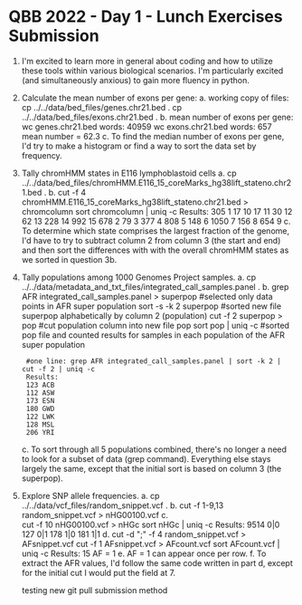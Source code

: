 # QBB 2022 - Day 1 - Lunch Exercises Submission
1. I'm excited to learn more in general about coding and how to utilize these tools within various biological scenarios. I'm particularly excited (and simultaneously anxious) to gain more fluency in python.
2. Calculate the mean number of exons per gene:
	a. working copy of files:
		cp ../../data/bed_files/genes.chr21.bed .
		cp ../../data/bed_files/exons.chr21.bed .
	b. mean number of exons per gene:
		wc genes.chr21.bed
			words: 40959
		wc exons.chr21.bed
			words: 657
		mean number = 62.3
	c. To find the median number of exons per gene, I'd try to make a histogram or find a way to sort the data set by frequency.
3. Tally chromHMM states in E116 lymphoblastoid cells
	a. cp ../../data/bed_files/chromHMM.E116_15_coreMarks_hg38lift_stateno.chr21.bed .
	b. 
		cut -f 4 chromHMM.E116_15_coreMarks_hg38lift_stateno.chr21.bed > chromcolumn
		sort chromcolumn | uniq -c
		Results:
		 305 1
		  17 10
		  17 11
		  30 12
		  62 13
		 228 14
		 992 15
		 678 2
		  79 3
		 377 4
		 808 5
		 148 6
		1050 7
		 156 8
		 654 9
	c. To determine which state comprises the largest fraction of the genome, I'd have to try to subtract column 2 from column 3 (the start and end) and then sort the differences with with the overall chromHMM states as we sorted in question 3b.
4. Tally populations among 1000 Genomes Project samples.
	a. cp ../../data/metadata_and_txt_files/integrated_call_samples.panel .
	b.
		grep AFR integrated_call_samples.panel > superpop #selected only data points in AFR super population
		sort -s -k 2 superpop #sorted new file superpop alphabetically by column 2 (population)
		cut -f 2 superpop > pop #cut population column into new file pop
		sort pop | uniq -c #sorted pop file and counted results for samples in each population of the AFR super population
		
		#one line: grep AFR integrated_call_samples.panel | sort -k 2 | cut -f 2 | uniq -c
		Results:
	    123 ACB
	    112 ASW
	    173 ESN
	    180 GWD
	    122 LWK
	    128 MSL
	    206 YRI
	c. To sort through all 5 populations combined, there's no longer a need to look for a subset of data (grep command). Everything else stays largely the same, except that the initial sort is based on column 3 (the superpop).
5. Explore SNP allele frequencies.
	a. cp ../../data/vcf_files/random_snippet.vcf .
	b. cut -f 1-9,13 random_snippet.vcf > nHG00100.vcf
	c.	
		cut -f 10 nHG00100.vcf > nHGc
		sort nHGc | uniq -c
		Results:
		9514 0|0
		 127 0|1
		 178 1|0
		 181 1|1
	d.
		cut -d ";" -f 4 random_snippet.vcf > AFsnippet.vcf
		cut -f 1 AFsnippet.vcf > AFcount.vcf
		sort AFcount.vcf | uniq -c
		Results:
		15 AF = 1
	e. AF = 1 can appear once per row.
	f. To extract the AFR values, I'd follow the same code written in part d, except for the initial cut I would put the field at 7.
	

	testing new git pull submission method
